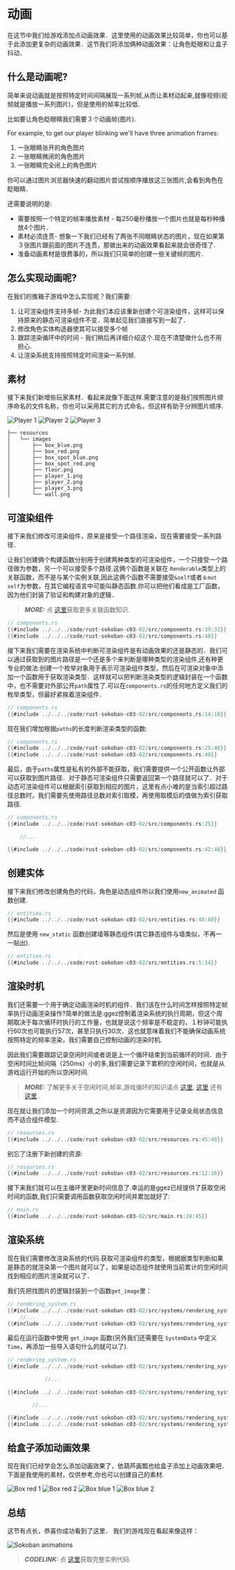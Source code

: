 # 动画
在这节中我们给游戏添加点动画效果．这里使用的动画效果比较简单，你也可以基于此添加更复杂的动画效果．这节我们将添加俩种动画效果：让角色眨眼和让盒子抖动． 

## 什么是动画呢?
简单来说动画就是按照特定时间间隔展现一系列帧,从而让素材动起来,就像视频(视频就是播放一系列图片)，但是使用的帧率比较低.

比如要让角色眨眼睛我们需要３个动画帧(图片).

For example, to get our player blinking we'll have three animation frames: 
1. 一张眼睛张开的角色图片
1. 一张眼睛微闭的角色图片
1. 一张眼睛完全闭上的角色图片

你可以通过图片浏览器快速的翻动图片尝试按顺序播放这三张图片,会看到角色在眨眼睛．

还需要说明的是: 
* 需要按照一个特定的帧率播放素材 - 每250毫秒播放一个图片也就是每秒种播放4个图片．
* 素材必须连贯- 想象一下我们已经有了两张不同眼睛状态的图片，现在如果第３张图片跟前面的图片不连贯，那做出来的动画效果看起来就会很奇怪了.
* 准备动画素材是很费事的，所以我们只简单的创建一些关键帧的图片.

## 怎么实现动画呢?
在我们的推箱子游戏中怎么实现呢？我们需要:
1. 让可渲染组件支持多帧- 为此我们本应该重新创建个可渲染组件，这样可以保持原来的静态可渲染组件不变．简单起见我们直接写到一起了．
1. 修改角色实体构造器使其可以接受多个帧
1. 跟踪渲染循环中的时间 - 我们稍后再详细介绍这个.现在不清楚做什么也不用担心.
1. 让渲染系统支持按照特定时间渲染一系列帧.

## 素材
接下来我们新增些玩家素材．看起来就像下面这样.需要注意的是我们按照图片顺序命名的文件名称，你也可以采用其它的方式命名，但这样有助于分辨图片顺序.

![Player 1](./images/player_1.png)
![Player 2](./images/player_2.png)
![Player 3](./images/player_3.png)

```
├── resources
│   └── images
│       ├── box_blue.png
│       ├── box_red.png
│       ├── box_spot_blue.png
│       ├── box_spot_red.png
│       ├── floor.png
│       ├── player_1.png
│       ├── player_2.png
│       ├── player_3.png
│       └── wall.png
```

## 可渲染组件
接下来我们修改可渲染组件，原来是接受一个路径渲染，现在需要接受一系列路径．

让我们创建俩个构建函数分别用于创建两种类型的可渲染组件，一个只接受一个路径做为参数，另一个可以接受多个路径.这俩个函数是关联在 `Renderable`类型上的关联函数，而不是与某个实例关联,因此这俩个函数不需要接受`&self`或者`＆mut self`为参数，在其它编程语言中可能叫静态函数.你可以把他们看成是工厂函数，因为他们封装了验证和构建对象的逻辑．

> **_MORE:_**  点 [这里](https://doc.rust-lang.org/book/ch05-03-method-syntax.html#associated-functions)获取更多关联函数知识.

```rust
// components.rs
{{#include ../../../code/rust-sokoban-c03-02/src/components.rs:19:32}}
{{#include ../../../code/rust-sokoban-c03-02/src/components.rs:48}}
```

接下来我们需要在渲染系统中判断可渲染组件是有动画效果的还是静态的．我们可以通过获取到的图片路径是一个还是多个来判断是哪种类型的渲染组件,还有种更专业的做法:创建一个枚举对象用于表示可渲染组件类型，然后在可渲染对象中添加一个函数用于获取渲染类型．这样就可以把判断渲染类型的逻辑封装在一个函数中，也不需要对外部公开`path`属性了.可以在`components.rs`的任何地方定义我们的枚举类型，但最好紧挨着渲染组件．

```rust
// components.rs
{{#include ../../../code/rust-sokoban-c03-02/src/components.rs:14:18}}
```

现在我们增加根据`paths`的长度判断渲染类型的函数:

```rust
// components.rs
{{#include ../../../code/rust-sokoban-c03-02/src/components.rs:25:40}}
{{#include ../../../code/rust-sokoban-c03-02/src/components.rs:48}}
```

最后，由于`paths`属性是私有的外部不能获取，我们需要提供一个公开函数让外部可以获取到图片路径．对于静态可渲染组件只需要返回第一个路径就可以了．对于动态可渲染组件可以根据索引获取到相应的图片，这里有点小难的是当索引超过路径总数时，我们需要先使用路径总数对索引取模，再使用取模后的值做为索引获取路径.

```rust
// components.rs
{{#include ../../../code/rust-sokoban-c03-02/src/components.rs:25}}

    //...

{{#include ../../../code/rust-sokoban-c03-02/src/components.rs:42:48}}
```

## 创建实体
接下来我们修改创建角色的代码，角色是动态组件所以我们使用`new_animated` 函数创建.

```rust
// entities.rs
{{#include ../../../code/rust-sokoban-c03-02/src/entities.rs:48:60}}
```

然后是使用 `new_static` 函数创建墙等静态组件(其它静态组件与墙类似，不再一一贴出).

```rust
// entities.rs
{{#include ../../../code/rust-sokoban-c03-02/src/entities.rs:5:14}}
```

## 渲染时机
我们还需要一个用于确定动画渲染时机的组件．我们该在什么时间怎样按照特定帧率执行动画渲染操作?简单的做法是:ggez控制着渲染系统的执行周期，但这个周期取决于每次循环时执行的工作量，也就是说这个频率是不稳定的，１秒钟可能执行60次也可能执行57次，甚至只执行30次．这也就意味着我们不能确保动画系统按照特定的频率渲染，我们需要自己控制动画的渲染时机.

因此我们需要跟踪记录空闲时间或者说是上一个循环结束到当前循环的时间．由于空闲时间比帧间隔（250ms）小的多,我们需要记录下累积的空闲时间，也就是从游戏运行开始的所以空闲时间.

> **_MORE:_**  了解更多关于空闲时间,帧率,游戏循环的知识请点 [这里](https://medium.com/@dr3wc/understanding-delta-time-b53bf4781a03#:~:text=Delta%20time%20describes%20the%20time,drawn%20and%20the%20current%20frame.&text=If%20you%20read%20my%20article,until%20the%20game%20is%20stopped.), [这里](https://www.reddit.com/r/pcmasterrace/comments/29qcqr/an_explanation_of_game_loops_fps_and_delta_time/) 还有 [这里](https://www.youtube.com/watch?v=pctGOMDW-HQ&list=PLlrATfBNZ98dC-V-N3m0Go4deliWHPFwT&index=37) .

现在就让我们添加一个时间资源,之所以是资源因为它需要用于记录全局状态信息而不适合组件模型.

```rust
// resources.rs
{{#include ../../../code/rust-sokoban-c03-02/src/resources.rs:45:48}}
```

别忘了注册下新创建的资源:

```rust
// resources.rs
{{#include ../../../code/rust-sokoban-c03-02/src/resources.rs:12:16}}
```

接下来我们就可以在主循环里更新时间信息了.幸运的是ggez已经提供了获取空闲时间的函数,我们只需要调用函数获取空闲时间并累加就好了:

```rust
// main.rs
{{#include ../../../code/rust-sokoban-c03-02/src/main.rs:24:45}}
```


## 渲染系统
现在我们需要修改渲染系统的代码.获取可渲染组件的类型，根据据类型判断如果是静态的就渲染第一个图片就可以了，如果是动态组件就使用当前累计的空闲时间找到相应的图片渲染就可以了．

我们先把找图片的逻辑封装到一个函数`get_image`里：

```rust
// rendering_system.rs
{{#include ../../../code/rust-sokoban-c03-02/src/systems/rendering_system.rs:17}}
    //...
{{#include ../../../code/rust-sokoban-c03-02/src/systems/rendering_system.rs:34:54}}
```

最后在运行函数中使用 `get_image` 函数(另外我们还需要在 `SystemData` 中定义`Time`，再添加一些导入语句什么的就可以了).

```rust
// rendering_system.rs
{{#include ../../../code/rust-sokoban-c03-02/src/systems/rendering_system.rs:57:81}}

            //...
            
{{#include ../../../code/rust-sokoban-c03-02/src/systems/rendering_system.rs:88}}

        //...

{{#include ../../../code/rust-sokoban-c03-02/src/systems/rendering_system.rs:97}}
{{#include ../../../code/rust-sokoban-c03-02/src/systems/rendering_system.rs:98}}

```

## 给盒子添加动画效果
现在我们已经学会怎么添加动画效果了，依葫芦画瓢也给盒子添加上动画效果吧．下面是我使用的素材，仅供参考,你也可以创建自己的素材.

![Box red 1](./images/box_red_1.png)
![Box red 2](./images/box_red_2.png)
![Box blue 1](./images/box_blue_1.png)
![Box blue 2](./images/box_blue_2.png)

## 总结
这节有点长，恭喜你成功看到了这里． 我们的游戏现在看起来像这样：

![Sokoban animations](./images/animations.gif)

> **_CODELINK:_**  点 [这里](https://github.com/open-mit/rust-sokoban/tree/master/code/rust-sokoban-c03-02)获取完整实例代码.